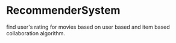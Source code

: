 RecommenderSystem
=================
find user's rating for movies based on user based and item based collaboration algorithm.
